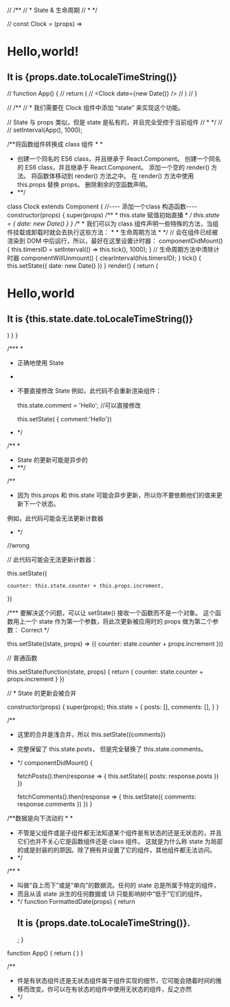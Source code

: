 // /**
//  * State & 生命周期
//  * */

// const Clock = (props) => <div> <h1> Hello,world!</h1><h2>It is {props.date.toLocaleTimeString()}</h2></div>

// function App() {
//     return (
//         <Clock date={new Date()}  />
//     )
// }

// /**
//  * 我们需要在 Clock 组件中添加 “state” 来实现这个功能。

// State 与 props 类似，但是 state 是私有的，并且完全受控于当前组件
//  * */
// // setInterval(App(), 1000);



/**将函数组件转换成 class 组件
 * 
 * 
 * 创建一个同名的 ES6 class，并且继承于 React.Component。
   创建一个同名的 ES6 class，并且继承于 React.Component。
   添加一个空的 render() 方法。
   将函数体移动到 render() 方法之中。
   在 render() 方法中使用 this.props 替换 props。
   删除剩余的空函数声明。
 * **/

class Clock extends Component {
    //---- 添加一个class 构造函数----
    constructor(props) {
        super(props)
        /**
         * this.state 赋值初始直播
         * */
        this.state = {
            date: new Date()
        }
    }
    /**
     * 我们可以为 class 组件声明一些特殊的方法，当组件挂载或卸载时就会去执行这些方法：
     * 
     * 生命周期方法
     * */
    // 会在组件已经被渲染到 DOM 中后运行，所以，最好在这里设置计时器：
    componentDidMount() {
        this.timersID = setInterval(() => this.tick(), 1000);
    }
    // 生命周期方法中清除计时器
    componentWillUnmount() {
        clearInterval(this.timersID);
    }
    tick() {
        this.setState({
            date: new Date()
        })
    }
    render() {
        return (
            <div>
          <h1> Hello,world</h1>
           <h2>It is {this.state.date.toLocaleTimeString()}</h2>
        </div>
        )
    }
}

/***
 * 
 * 正确地使用 State
 * 
 * 不要直接修改 State
   例如，此代码不会重新渲染组件：

    this.state.comment = 'Hello';
    //可以直接修改

    this.setState( { comment:'Hello'})
 * */


/**
 * 
 * State 的更新可能是异步的
 * **/


/**
  * 因为 this.props 和 this.state 可能会异步更新，所以你不要依赖他们的值来更新下一个状态。

例如，此代码可能会无法更新计数器
  * */


//wrong

// 此代码可能会无法更新计数器：

this.setState({

    counter: this.state.counter + this.props.increment,
})


/***
要解决这个问题，可以让 setState() 接收一个函数而不是一个对象。
这个函数用上一个 state 作为第一个参数，将此次更新被应用时的 props 做为第二个参数：
 Correct
*/


this.setState((state, props) => ({
    counter: state.counter + props.increment
}))

// 普通函数


this.setState(function(state, props) {
    return {
        counter: state.counter + props.increment
    }
})


//  * State 的更新会被合并

constructor(props) {
    super(props);
    this.state = {
        posts: [],
        comments: [],
    }
}


/**
 * 这里的合并是浅合并，所以 this.setState({comments}) 
 * 完整保留了 this.state.posts， 但是完全替换了 this.state.comments。
 * */
componentDidMount() {

    fetchPosts().then(response => {
        this.setState({
            posts: response.posts
        })
    })

    fetchComments().then(response => {
        this.setState({
            comments: response.comments
        })
    })
}


/**数据是向下流动的
 * 
 * 
 * 不管是父组件或是子组件都无法知道某个组件是有状态的还是无状态的，并且它们也并不关心它是函数组件还是 class 组件。
   这就是为什么称 state 为局部的或是封装的的原因。除了拥有并设置了它的组件，其他组件都无法访问。
 * */



<FormattedDate date={this.state.date} />

/**
 * 
 * 叫做“自上而下”或是“单向”的数据流。任何的 state 总是所属于特定的组件，
 * 而且从该 state 派生的任何数据或 UI 只能影响树中“低于”它们的组件。
 * */
function FormattedDate(props) {
    return <h2>It is {props.date.toLocaleTimeString()}.</h2>;
}

function App() {
    return (
        <Clock/>
    )
}

/**
 * 件是有状态组件还是无状态组件属于组件实现的细节，它可能会随着时间的推移而改变。你可以在有状态的组件中使用无状态的组件，反之亦然
 * */


